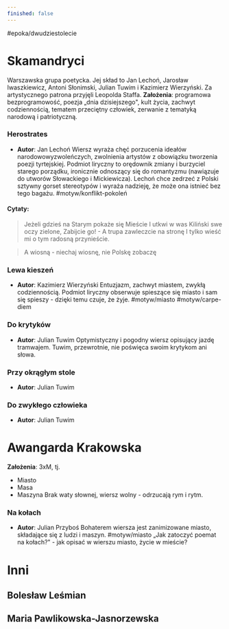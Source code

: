 ```yaml
---
finished: false
---
```

#epoka/dwudziestolecie 
# Skamandryci
Warszawska grupa poetycka. Jej skład to Jan Lechoń, Jarosław Iwaszkiewicz, Antoni Słonimski, Julian Tuwim i Kazimierz Wierzyński. Za artystycznego patrona przyjęli Leopolda Staffa. 
**Założenia**: programowa bezprogramowość, poezja „dnia dzisiejszego", kult życia, zachwyt codziennością, tematem przeciętny człowiek, zerwanie z tematyką narodową i patriotyczną.
### Herostrates
- **Autor**: Jan Lechoń
Wiersz wyraża chęć porzucenia ideałów narodowowyzwoleńczych, zwolnienia artystów z obowiązku tworzenia poezji tyrtejskiej. Podmiot liryczny to orędownik zmiany i burzyciel starego porządku, ironicznie odnoszący się do romantyzmu (nawiązuje do utworów Słowackiego i Mickiewicza). 
Lechoń chce zedrzeć z Polski sztywny gorset stereotypów i wyraża nadzieję, że może ona istnieć bez tego bagażu. #motyw/konflikt-pokoleń 
#### Cytaty: 
> Jeżeli gdzieś na Starym pokaże się Mieście
> I utkwi w was Kiliński swe oczy zielone,
> Zabijcie go! - A trupa zawleczcie na stronę
> I tylko wieść mi o tym radosną przynieście.

> A wiosną - niechaj wiosnę, nie Polskę zobaczę  

### Lewa kieszeń
- **Autor**: Kazimierz Wierzyński
Entuzjazm, zachwyt miastem, zwykłą codziennością. Podmiot liryczny obserwuje spieszące się miasto i sam się spieszy - dzięki temu czuje, że żyje. #motyw/miasto #motyw/carpe-diem
### Do krytyków
- **Autor**: Julian Tuwim
Optymistyczny i pogodny wiersz opisujący jazdę tramwajem. Tuwim, przewrotnie, nie poświęca swoim krytykom ani słowa.
### Przy okrągłym stole
- **Autor**: Julian Tuwim
### Do zwykłego człowieka
- **Autor**: Julian Tuwim
# Awangarda Krakowska
**Założenia**: 3xM, tj.
- Miasto
- Masa
- Maszyna
Brak waty słownej, wiersz wolny - odrzucają rym i rytm.
### Na kołach
- **Autor**: Julian Przyboś
Bohaterem wiersza jest zanimizowane miasto, składające się z ludzi i maszyn. #motyw/miasto „Jak zatoczyć poemat na kołach?" - jak opisać w wierszu miasto, życie w mieście?

# Inni
## Bolesław Leśmian
## Maria Pawlikowska-Jasnorzewska